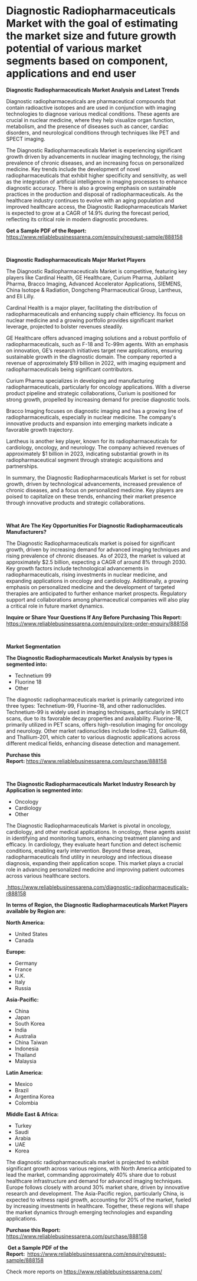 <p><h1>Diagnostic Radiopharmaceuticals Market with the goal of estimating the market size and future growth potential of various market segments based on component, applications and end user</h1></p><p><strong>Diagnostic Radiopharmaceuticals Market Analysis and Latest Trends</strong></p>
<p><p>Diagnostic radiopharmaceuticals are pharmaceutical compounds that contain radioactive isotopes and are used in conjunction with imaging technologies to diagnose various medical conditions. These agents are crucial in nuclear medicine, where they help visualize organ function, metabolism, and the presence of diseases such as cancer, cardiac disorders, and neurological conditions through techniques like PET and SPECT imaging.</p><p>The Diagnostic Radiopharmaceuticals Market is experiencing significant growth driven by advancements in nuclear imaging technology, the rising prevalence of chronic diseases, and an increasing focus on personalized medicine. Key trends include the development of novel radiopharmaceuticals that exhibit higher specificity and sensitivity, as well as the integration of artificial intelligence in imaging processes to enhance diagnostic accuracy. There is also a growing emphasis on sustainable practices in the production and disposal of radiopharmaceuticals. As the healthcare industry continues to evolve with an aging population and improved healthcare access, the Diagnostic Radiopharmaceuticals Market is expected to grow at a CAGR of 14.9% during the forecast period, reflecting its critical role in modern diagnostic procedures.</p></p>
<p><strong>Get a Sample PDF of the Report:&nbsp;</strong> <a href="https://www.reliablebusinessarena.com/enquiry/request-sample/888158?utm_campaign=2822&utm_medium=2&utm_source=Github&utm_content=ia&utm_term=08032025&utm_id=diagnostic-radiopharmaceuticals">https://www.reliablebusinessarena.com/enquiry/request-sample/888158</a></p>
<p>&nbsp;</p>
<p><strong>Diagnostic Radiopharmaceuticals Major Market Players</strong></p>
<p><p>The Diagnostic Radiopharmaceuticals Market is competitive, featuring key players like Cardinal Health, GE Healthcare, Curium Pharma, Jubilant Pharma, Bracco Imaging, Advanced Accelerator Applications, SIEMENS, China Isotope & Radiation, Dongcheng Pharmaceutical Group, Lantheus, and Eli Lilly. </p><p>Cardinal Health is a major player, facilitating the distribution of radiopharmaceuticals and enhancing supply chain efficiency. Its focus on nuclear medicine and a growing portfolio provides significant market leverage, projected to bolster revenues steadily.</p><p>GE Healthcare offers advanced imaging solutions and a robust portfolio of radiopharmaceuticals, such as F-18 and Tc-99m agents. With an emphasis on innovation, GE’s research initiatives target new applications, ensuring sustainable growth in the diagnostic domain. The company reported a revenue of approximately $19 billion in 2022, with imaging equipment and radiopharmaceuticals being significant contributors.</p><p>Curium Pharma specializes in developing and manufacturing radiopharmaceuticals, particularly for oncology applications. With a diverse product pipeline and strategic collaborations, Curium is positioned for strong growth, propelled by increasing demand for precise diagnostic tools.</p><p>Bracco Imaging focuses on diagnostic imaging and has a growing line of radiopharmaceuticals, especially in nuclear medicine. The company's innovative products and expansion into emerging markets indicate a favorable growth trajectory.</p><p>Lantheus is another key player, known for its radiopharmaceuticals for cardiology, oncology, and neurology. The company achieved revenues of approximately $1 billion in 2023, indicating substantial growth in its radiopharmaceutical segment through strategic acquisitions and partnerships.</p><p>In summary, the Diagnostic Radiopharmaceuticals Market is set for robust growth, driven by technological advancements, increased prevalence of chronic diseases, and a focus on personalized medicine. Key players are poised to capitalize on these trends, enhancing their market presence through innovative products and strategic collaborations.</p></p>
<p>&nbsp;</p>
<p><strong>What Are The Key Opportunities For Diagnostic Radiopharmaceuticals Manufacturers?</strong></p>
<p><p>The Diagnostic Radiopharmaceuticals market is poised for significant growth, driven by increasing demand for advanced imaging techniques and rising prevalence of chronic diseases. As of 2023, the market is valued at approximately $2.5 billion, expecting a CAGR of around 8% through 2030. Key growth factors include technological advancements in radiopharmaceuticals, rising investments in nuclear medicine, and expanding applications in oncology and cardiology. Additionally, a growing emphasis on personalized medicine and the development of targeted therapies are anticipated to further enhance market prospects. Regulatory support and collaborations among pharmaceutical companies will also play a critical role in future market dynamics.</p></p>
<p><strong>Inquire or Share Your Questions If Any Before Purchasing This Report:</strong> <a href="https://www.reliablebusinessarena.com/enquiry/pre-order-enquiry/888158?utm_campaign=2822&utm_medium=2&utm_source=Github&utm_content=ia&utm_term=08032025&utm_id=diagnostic-radiopharmaceuticals">https://www.reliablebusinessarena.com/enquiry/pre-order-enquiry/888158</a></p>
<p>&nbsp;</p>
<p><strong>Market Segmentation</strong></p>
<p><strong>The Diagnostic Radiopharmaceuticals Market Analysis by types is segmented into:</strong></p>
<p><ul><li>Technetium 99</li><li>Fluorine 18</li><li>Other</li></ul></p>
<p><p>The diagnostic radiopharmaceuticals market is primarily categorized into three types: Technetium-99, Fluorine-18, and other radionuclides. Technetium-99 is widely used in imaging techniques, particularly in SPECT scans, due to its favorable decay properties and availability. Fluorine-18, primarily utilized in PET scans, offers high-resolution imaging for oncology and neurology. Other market radionuclides include Iodine-123, Gallium-68, and Thallium-201, which cater to various diagnostic applications across different medical fields, enhancing disease detection and management.</p></p>
<p><strong>Purchase this Report:&nbsp;</strong><a href="https://www.reliablebusinessarena.com/purchase/888158?utm_campaign=2822&utm_medium=2&utm_source=Github&utm_content=ia&utm_term=08032025&utm_id=diagnostic-radiopharmaceuticals">https://www.reliablebusinessarena.com/purchase/888158</a></p>
<p>&nbsp;</p>
<p><strong>The Diagnostic Radiopharmaceuticals Market Industry Research by Application is segmented into:</strong></p>
<p><ul><li>Oncology</li><li>Cardiology</li><li>Other</li></ul></p>
<p><p>The Diagnostic Radiopharmaceuticals Market is pivotal in oncology, cardiology, and other medical applications. In oncology, these agents assist in identifying and monitoring tumors, enhancing treatment planning and efficacy. In cardiology, they evaluate heart function and detect ischemic conditions, enabling early intervention. Beyond these areas, radiopharmaceuticals find utility in neurology and infectious disease diagnosis, expanding their application scope. This market plays a crucial role in advancing personalized medicine and improving patient outcomes across various healthcare sectors.</p></p>
<p><a href="https://www.reliablebusinessarena.com/diagnostic-radiopharmaceuticals-r888158?utm_campaign=2822&utm_medium=2&utm_source=Github&utm_content=ia&utm_term=08032025&utm_id=diagnostic-radiopharmaceuticals">&nbsp;https://www.reliablebusinessarena.com/diagnostic-radiopharmaceuticals-r888158</a></p>
<p><strong>In terms of Region, the Diagnostic Radiopharmaceuticals Market Players available by Region are:</strong></p>
<p>
    <p> <strong> North America: </strong>
        <ul>
            <li>United States</li>
            <li>Canada</li>
        </ul>
        </p> 
    <p> <strong> Europe: </strong>
        <ul>
            <li>Germany</li>
            <li>France</li>
            <li>U.K.</li>
            <li>Italy</li>
            <li>Russia</li>
        </ul>
        </p> 
    <p> <strong> Asia-Pacific: </strong>
        <ul>
            <li>China</li>
            <li>Japan</li>
            <li>South Korea</li>
            <li>India</li>
            <li>Australia</li>
            <li>China Taiwan</li>
            <li>Indonesia</li>
            <li>Thailand</li>
            <li>Malaysia</li>
        </ul>
        </p> 
    <p> <strong> Latin America: </strong>
        <ul>
            <li>Mexico</li>
            <li>Brazil</li>
            <li>Argentina Korea</li>
            <li>Colombia</li>
        </ul>
        </p> 
    <p> <strong> Middle East & Africa: </strong>
        <ul>
            <li>Turkey</li>
            <li>Saudi</li>
            <li>Arabia</li>
            <li>UAE</li>
            <li>Korea</li>
        </ul>
    </p>
    </p>
<p><p>The diagnostic radiopharmaceuticals market is projected to exhibit significant growth across various regions, with North America anticipated to lead the market, commanding approximately 40% share due to robust healthcare infrastructure and demand for advanced imaging techniques. Europe follows closely with around 30% market share, driven by innovative research and development. The Asia-Pacific region, particularly China, is expected to witness rapid growth, accounting for 20% of the market, fueled by increasing investments in healthcare. Together, these regions will shape the market dynamics through emerging technologies and expanding applications.</p></p>
<p><strong>Purchase this Report: </strong><a href="https://www.reliablebusinessarena.com/purchase/888158?utm_campaign=2822&utm_medium=2&utm_source=Github&utm_content=ia&utm_term=08032025&utm_id=diagnostic-radiopharmaceuticals">https://www.reliablebusinessarena.com/purchase/888158</a></p>
<p>&nbsp;<strong>Get a Sample PDF of the Report:&nbsp;&nbsp;</strong><a href="https://www.reliablebusinessarena.com/enquiry/request-sample/888158?utm_campaign=2822&utm_medium=2&utm_source=Github&utm_content=ia&utm_term=08032025&utm_id=diagnostic-radiopharmaceuticals">https://www.reliablebusinessarena.com/enquiry/request-sample/888158</a></p>
<p><strong></strong></p>
<p>Check more reports on <a href="https://www.reliablebusinessarena.com/?utm_campaign=2822&utm_medium=2&utm_source=Github&utm_content=ia&utm_term=08032025&utm_id=diagnostic-radiopharmaceuticals">https://www.reliablebusinessarena.com/</a></p>